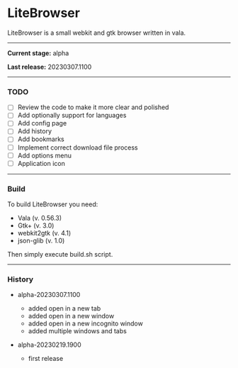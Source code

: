 # LiteBrowser

LiteBrowser is a small webkit and gtk browser written in vala.

---

**Current stage:** alpha

**Last release:** 20230307.1100

---
### TODO

- [ ] Review the code to make it more clear and polished
- [ ] Add optionally support for languages
- [ ] Add config page
- [ ] Add history
- [ ] Add bookmarks
- [ ] Implement correct download file process
- [ ] Add options menu
- [ ] Application icon

---
### Build

To build LiteBrowser you need:

- Vala (v. 0.56.3)
- Gtk+ (v. 3.0)
- webkit2gtk (v. 4.1)
- json-glib (v. 1.0)

Then simply execute build.sh script.

---
### History

- alpha-20230307.1100
    - added open in a new tab
    - added open in a new window
    - added open in a new incognito window
    - added multiple windows and tabs

- alpha-20230219.1900
    - first release